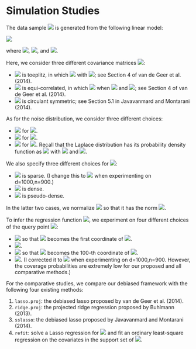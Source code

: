 # Simulation Studies

The data sample <img src="https://latex.codecogs.com/svg.latex?&space;\left\{(X_i,Y_i)\right\}_{i=1}^n"/> is generated from the following linear model:

<img src="https://latex.codecogs.com/svg.latex?\large&space;Y_i=\beta_0^TX_i+\epsilon_i,\quad\,i=1,...,n,"/>

where <img src="https://latex.codecogs.com/svg.latex?&space;X_i\sim\mathcal{N}_d(0,\Sigma)"/>, 
<img src="https://latex.codecogs.com/svg.latex?&space;\mathbb{E}(\epsilon_i)=0,\mathrm{Var}(\epsilon_i)=\sigma^2=1"/>, and <img src="https://latex.codecogs.com/svg.latex?&space;d=600,n=500"/>.

Here, we consider three different covariance matrices <img src="https://latex.codecogs.com/svg.latex?&space;\Sigma"/>:
- <img src="https://latex.codecogs.com/svg.latex?&space;\Sigma"/> is toeplitz, in which <img src="https://latex.codecogs.com/svg.latex?&space;\Sigma_{ij}=\rho^{|i-j|}"/> with <img src="https://latex.codecogs.com/svg.latex?&space;\rho=0.9\,"/>; see Section 4 of van de Geer et al. (2014).
- <img src="https://latex.codecogs.com/svg.latex?&space;\Sigma"/> is equi-correlated, in which <img src="https://latex.codecogs.com/svg.latex?&space;\Sigma_{ij}=0.5"/> when <img src="https://latex.codecogs.com/svg.latex?&space;i\neq\,j"/> and <img src="https://latex.codecogs.com/svg.latex?&space;\Sigma_{ii}=1\,"/>; see Section 4 of van de Geer et al. (2014).
- <img src="https://latex.codecogs.com/svg.latex?&space;\Sigma"/> is circulant symmetric; see Section 5.1 in Javavanmard and Montarani (2014).

As for the noise distribution, we consider three different choices:
- <img src="https://latex.codecogs.com/svg.latex?&space;\epsilon_i\sim\mathcal{N}(0,1)"/> for <img src="https://latex.codecogs.com/svg.latex?&space;i=1,...,n"/>.
- <img src="https://latex.codecogs.com/svg.latex?&space;\epsilon_i\sim\mathrm{Uniform}\left[-\sqrt{3},\sqrt{3}\right]"/> for <img src="https://latex.codecogs.com/svg.latex?&space;i=1,...,n"/>.
- <img src="https://latex.codecogs.com/svg.latex?&space;\epsilon_i\sim\mathrm{Laplace}\left(\mu=0,\lambda=\frac{1}{\sqrt{2}}\right)"/> for <img src="https://latex.codecogs.com/svg.latex?&space;i=1,...,n"/>. Recall that the Laplace distribution has its probability density function as <img src="https://latex.codecogs.com/svg.latex?&space;f(x;\mu,\lambda)=\frac{1}{2\lambda}\exp\left(-\frac{|x-\mu|}{\lambda}\right)"/> with <img src="https://latex.codecogs.com/svg.latex?&space;\mu\in\mathbb{R}"/> and <img src="https://latex.codecogs.com/svg.latex?&space;\lambda>0"/>.

We also specify three different choices for <img src="https://latex.codecogs.com/svg.latex?&space;\beta_0"/>:
- <img src="https://latex.codecogs.com/svg.latex?&space;\beta_0=(\underbrace{1,...,1}_{5},0,...,0)^T\in\mathbb{R}^d"/> is sparse. (I change this to <img src="https://latex.codecogs.com/svg.latex?&space;\beta_0=(\underbrace{\sqrt{5},...,\sqrt{5}}_{5},0,...,0)^T\in\mathbb{R}^d"/> when experimenting on d=1000,n=900.)
- <img src="https://latex.codecogs.com/svg.latex?&space;\beta_0\propto\left(1,\frac{1}{\sqrt{2}},...,\frac{1}{\sqrt{d}}\right)^T\in\mathbb{R}^d"/> is dense.
- <img src="https://latex.codecogs.com/svg.latex?&space;\beta_0\propto\left(1,\frac{1}{2},...,\frac{1}{d}\right)^T\in\mathbb{R}^d"/> is pseudo-dense.

In the latter two cases, we normalize <img src="https://latex.codecogs.com/svg.latex?&space;\beta_0\in\mathbb{R}^d"/> so that it has the norm <img src="https://latex.codecogs.com/svg.latex?&space;\|\beta_0\|_2=5"/>.

To infer the regression function <img src="https://latex.codecogs.com/svg.latex?&space;m(x)=x^T\beta_0"/>, we experiment on four different choices of the query point <img src="https://latex.codecogs.com/svg.latex?&space;x"/>:
- <img src="https://latex.codecogs.com/svg.latex?&space;x=(1,0,...,0)^T\in\mathbb{R}^d"/> so that <img src="https://latex.codecogs.com/svg.latex?&space;x^T\beta_0\in\mathbb{R}"/> becomes the first coordinate of <img src="https://latex.codecogs.com/svg.latex?&space;\beta_0\in\mathbb{R}^d"/>.
- <img src="https://latex.codecogs.com/svg.latex?&space;x=\left(1,\frac{1}{2},\frac{1}{4},0,0,0,\frac{1}{2},\frac{1}{8},0,...,0\right)\in\mathbb{R}^d"/>.
- <img src="https://latex.codecogs.com/svg.latex?&space;x=(0,...,0,\underbrace{1}_{100^{th}},0,...,0)\in\mathbb{R}^d"/> so that <img src="https://latex.codecogs.com/svg.latex?&space;x^T\beta_0\in\mathbb{R}"/> becomes the 100-th coordinate of <img src="https://latex.codecogs.com/svg.latex?&space;\beta_0\in\mathbb{R}^d"/>.
- <img src="https://latex.codecogs.com/svg.latex?&space;x=\left(1,\frac{1}{2^2},...,\frac{1}{d^2}\right)\in\mathbb{R}^d"/>. (I corrected it to <img src="https://latex.codecogs.com/svg.latex?&space;x=\left(1,\frac{1}{2},...,\frac{1}{d}\right)\in\mathbb{R}^d"/> when experimenting on d=1000,n=900. However, the coverage probabilities are extremely low for our proposed and all comparative methods.)


For the comparative studies, we compare our debiased framework with the following four existing methods:
1. `lasso.proj`: the debiased lasso proposed by van de Geer et al. (2014).
2. `ridge.proj`: the projected ridge regression proposed by Buhlmann (2013).
3. `sslasso`: the debiased lasso proposed by Javavanmard and Montarani (2014).
4. `refit`: solve a Lasso regression for <img src="https://latex.codecogs.com/svg.latex?&space;\hat{\beta}\in\mathbb{R}^d"/> and fit an ordinary least-square regression on the covariates in the support set of <img src="https://latex.codecogs.com/svg.latex?&space;\hat{\beta}\in\mathbb{R}^d"/>.

